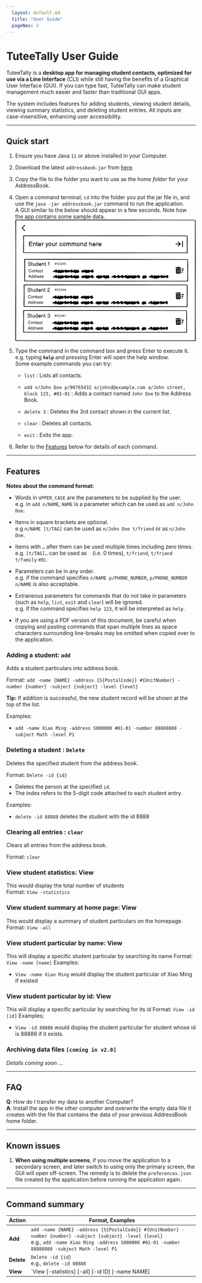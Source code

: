 ```yaml
---
  layout: default.md
  title: "User Guide"
  pageNav: 3
---
```


# TuteeTally User Guide

TuteeTally is a **desktop app for managing student contacts, optimized for use via a  Line Interface** (CLI) while still having the benefits of a Graphical User Interface (GUI). If you can type fast, TuteeTally can make student management much easier and faster than traditional GUI apps.

The system includes features for adding students, viewing student details, viewing summary statistics, and deleting student entries. All inputs are case-insensitive, enhancing user accessibility.


<!-- * Table of Contents -->
<page-nav-print />

--------------------------------------------------------------------------------------------------------------------

## Quick start

1. Ensure you have Java `11` or above installed in your Computer.

1. Download the latest `addressbook.jar` from [here](https://github.com/se-edu/addressbook-level3/releases).

1. Copy the file to the folder you want to use as the _home folder_ for your AddressBook.

1. Open a command terminal, `cd` into the folder you put the jar file in, and use the `java -jar addressbook.jar` command to run the application.<br>
   A GUI similar to the below should appear in a few seconds. Note how the app contains some sample data.<br>
   ![Ui](images/Ui.png)

1. Type the command in the command box and press Enter to execute it. e.g. typing **`help`** and pressing Enter will open the help window.<br>
   Some example commands you can try:

   * `list` : Lists all contacts.

   * `add n/John Doe p/98765432 e/johnd@example.com a/John street, block 123, #01-01` : Adds a contact named `John Doe` to the Address Book.

   * `delete 3` : Deletes the 3rd contact shown in the current list.

   * `clear` : Deletes all contacts.

   * `exit` : Exits the app.

1. Refer to the [Features](#features) below for details of each command.

--------------------------------------------------------------------------------------------------------------------

## Features

<box type="info" seamless>

**Notes about the command format:**<br>

* Words in `UPPER_CASE` are the parameters to be supplied by the user.<br>
  e.g. in `add n/NAME`, `NAME` is a parameter which can be used as `add n/John Doe`.

* Items in square brackets are optional.<br>
  e.g `n/NAME [t/TAG]` can be used as `n/John Doe t/friend` or as `n/John Doe`.

* Items with `…`​ after them can be used multiple times including zero times.<br>
  e.g. `[t/TAG]…​` can be used as ` ` (i.e. 0 times), `t/friend`, `t/friend t/family` etc.

* Parameters can be in any order.<br>
  e.g. if the command specifies `n/NAME p/PHONE_NUMBER`, `p/PHONE_NUMBER n/NAME` is also acceptable.

* Extraneous parameters for commands that do not take in parameters (such as `help`, `list`, `exit` and `clear`) will be ignored.<br>
  e.g. if the command specifies `help 123`, it will be interpreted as `help`.

* If you are using a PDF version of this document, be careful when copying and pasting commands that span multiple lines as space characters surrounding line-breaks may be omitted when copied over to the application.
</box>


### Adding a student: `add`

Adds a student particulars into address book.

Format: `add -name {NAME} -address {S{PostalCode}} #{UnitNumber} -number {number} -subject {subject} -level {level}`

<box type="tip" seamless>

**Tip:** If addition is successful, the new student record will be shown at the top of the list.
</box>

Examples:
* `add -name Xiao Ming -address S000000 #01-01 -number 88888888 -subject Math -level P1`

### Deleting a student : `Delete`

Deletes the specified student from the address book.

Format: `Delete -id {id}`

* Deletes the person at the specified `id`.
* The index refers to the 5-digit code attached to each student entry.

Examples:
* `delete -id 88888` deletes the student with the id 8888

### Clearing all entries : `clear`

Clears all entries from the address book.

Format: `clear`

### View student statistics: View
This would display the total number of students  
Format: `View -statistics`

### View student summary at home page: View
This would display a summary of student particulars on the homepage.
Format: `View -all`

### View student particular by name: View 
This will display a specific student particular by searching its name 
Format: `View -name [name]`
Examples:
* `View -name Xiao Ming` would display the student particular of Xiao Ming if existed

### View student particular by id: View 
This will display a specific particular by searching for its id
Format: `View -id [id]`
Examples; 
* `View -id 88888` would display the student particular for student whose id is 88888 if it exists.


### Archiving data files `[coming in v2.0]`

_Details coming soon ..._

--------------------------------------------------------------------------------------------------------------------

## FAQ

**Q**: How do I transfer my data to another Computer?<br>
**A**: Install the app in the other computer and overwrite the empty data file it creates with the file that contains the data of your previous AddressBook home folder.

--------------------------------------------------------------------------------------------------------------------

## Known issues

1. **When using multiple screens**, if you move the application to a secondary screen, and later switch to using only the primary screen, the GUI will open off-screen. The remedy is to delete the `preferences.json` file created by the application before running the application again.

--------------------------------------------------------------------------------------------------------------------

## Command summary

Action     | Format, Examples
-----------|----------------------------------------------------------------------------------------------------------------------------------------------------------------------
**Add**    | `add -name {NAME} -address {S{PostalCode}} #{UnitNumber} -number {number} -subject {subject} -level {level}` <br> e.g., `add -name Xiao Ming -address S000000 #01-01 -number 88888888 -subject Math -level P1`
**Delete** | `Delete -id {id}`<br> e.g., `delete -id 88888`
**View** | `View [-statistics] [-all] [-id ID] [-name NAME]


